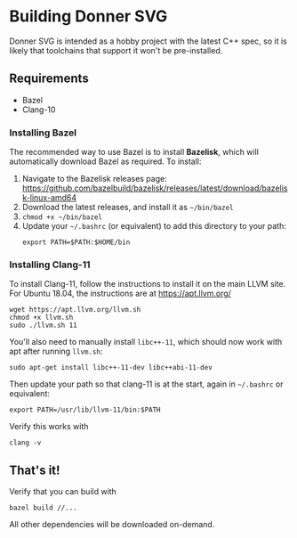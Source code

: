 # Building Donner SVG

Donner SVG is intended as a hobby project with the latest C++ spec, so it is likely that toolchains that support it won't be pre-installed.

## Requirements

* Bazel
* Clang-10

### Installing Bazel

The recommended way to use Bazel is to install **Bazelisk**, which will automatically download Bazel as required. To install:

1. Navigate to the Bazelisk releases page: https://github.com/bazelbuild/bazelisk/releases/latest/download/bazelisk-linux-amd64
2. Download the latest releases, and install it as `~/bin/bazel`
3. `chmod +x ~/bin/bazel`
4. Update your `~/.bashrc` (or equivalent) to add this directory to your path:
   ```
   export PATH=$PATH:$HOME/bin
   ```

### Installing Clang-11

To install Clang-11, follow the instructions to install it on the main LLVM site. For Ubuntu 18.04, the instructions are at https://apt.llvm.org/

```
wget https://apt.llvm.org/llvm.sh
chmod +x llvm.sh
sudo ./llvm.sh 11
```

You'll also need to manually install `libc++-11`, which should now work with apt after running `llvm.sh`:

```
sudo apt-get install libc++-11-dev libc++abi-11-dev
```

Then update your path so that clang-11 is at the start, again in `~/.bashrc` or equivalent:

```
export PATH=/usr/lib/llvm-11/bin:$PATH
```

Verify this works with

```
clang -v
```

## That's it!

Verify that you can build with

```
bazel build //...
```

All other dependencies will be downloaded on-demand.

